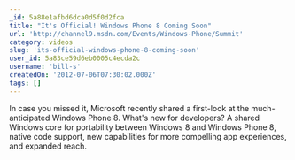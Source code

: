 ```yaml
---
_id: 5a88e1afbd6dca0d5f0d2fca
title: "It's Official! Windows Phone 8 Coming Soon"
url: 'http://channel9.msdn.com/Events/Windows-Phone/Summit'
category: videos
slug: 'its-official-windows-phone-8-coming-soon'
user_id: 5a83ce59d6eb0005c4ecda2c
username: 'bill-s'
createdOn: '2012-07-06T07:30:02.000Z'
tags: []
---
```


In case you missed it, Microsoft recently shared a first-look at the much-anticipated Windows Phone 8. What's new for developers? A shared Windows core for portability between Windows 8 and Windows Phone 8, native code support, new capabilities for more compelling app experiences, and expanded reach. 
